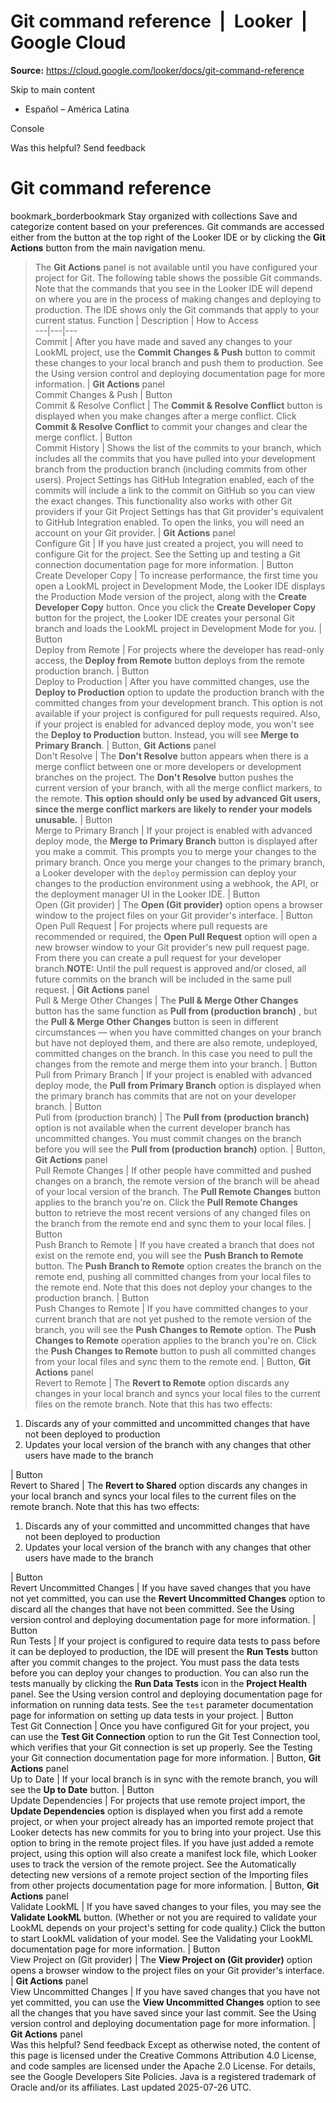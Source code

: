 # Git command reference  |  Looker  |  Google Cloud

**Source:** https://cloud.google.com/looker/docs/git-command-reference

Skip to main content 
  * Español – América Latina

Console 




Was this helpful?
Send feedback 
#  Git command reference
bookmark_borderbookmark Stay organized with collections  Save and categorize content based on your preferences.
Git commands are accessed either from the button at the top right of the Looker IDE or by clicking the **Git Actions** button from the main navigation menu.
> The **Git Actions** panel is not available until you have configured your project for Git.
The following table shows the possible Git commands. Note that the commands that you see in the Looker IDE will depend on where you are in the process of making changes and deploying to production. The IDE shows only the Git commands that apply to your current status.
Function | Description | How to Access  
---|---|---  
Commit  |  After you have made and saved any changes to your LookML project, use the **Commit Changes & Push** button to commit these changes to your local branch and push them to production. See the Using version control and deploying documentation page for more information. |  **Git Actions** panel   
Commit Changes & Push  |  Button   
Commit & Resolve Conflict  | The **Commit & Resolve Conflict** button is displayed when you make changes after a merge conflict. Click **Commit & Resolve Conflict** to commit your changes and clear the merge conflict. |  Button   
Commit History  |  Shows the list of the commits to your branch, which includes all the commits that you have pulled into your development branch from the production branch (including commits from other users). Project Settings has GitHub Integration enabled, each of the commits will include a link to the commit on GitHub so you can view the exact changes. This functionality also works with other Git providers if your Git Project Settings has that Git provider's equivalent to GitHub Integration enabled. To open the links, you will need an account on your Git provider.  |  **Git Actions** panel   
Configure Git  | If you have just created a project, you will need to configure Git for the project. See the Setting up and testing a Git connection documentation page for more information.  |  Button   
Create Developer Copy  |  To increase performance, the first time you open a LookML project in Development Mode, the Looker IDE displays the Production Mode version of the project, along with the **Create Developer Copy** button. Once you click the **Create Developer Copy** button for the project, the Looker IDE creates your personal Git branch and loads the LookML project in Development Mode for you.  |  Button   
Deploy from Remote | For projects where the developer has read-only access, the **Deploy from Remote** button deploys from the remote production branch.  |  Button   
Deploy to Production  |  After you have committed changes, use the **Deploy to Production** option to update the production branch with the committed changes from your development branch. This option is not available if your project is configured for pull requests required. Also, if your project is enabled for advanced deploy mode, you won't see the **Deploy to Production** button. Instead, you will see **Merge to Primary Branch**.  |  Button, **Git Actions** panel   
Don't Resolve  | The **Don't Resolve** button appears when there is a merge conflict between one or more developers or development branches on the project. The **Don't Resolve** button pushes the current version of your branch, with all the merge conflict markers, to the remote. **This option should only be used by advanced Git users, since the merge conflict markers are likely to render your models unusable.** |  Button   
Merge to Primary Branch |  If your project is enabled with advanced deploy mode, the **Merge to Primary Branch** button is displayed after you make a commit. This prompts you to merge your changes to the primary branch. Once you merge your changes to the primary branch, a Looker developer with the `deploy` permission can deploy your changes to the production environment using a webhook, the API, or the deployment manager UI in the Looker IDE.  |  Button   
Open (Git provider)  |  The **Open (Git provider)** option opens a browser window to the project files on your Git provider's interface.  |  Button   
Open Pull Request  | For projects where pull requests are recommended or required, the **Open Pull Request** option will open a new browser window to your Git provider's new pull request page. From there you can create a pull request for your developer branch.**NOTE:** Until the pull request is approved and/or closed, all future commits on the branch will be included in the same pull request.  |  **Git Actions** panel   
Pull & Merge Other Changes  | The **Pull & Merge Other Changes** button has the same function as **Pull from (production branch)** , but the **Pull & Merge Other Changes** button is seen in different circumstances — when you have committed changes on your branch but have not deployed them, and there are also remote, undeployed, committed changes on the branch. In this case you need to pull the changes from the remote and merge them into your branch.  |  Button   
Pull from Primary Branch |  If your project is enabled with advanced deploy mode, the **Pull from Primary Branch** option is displayed when the primary branch has commits that are not on your developer branch.  |  Button   
Pull from (production branch)  |  The **Pull from (production branch)** option is not available when the current developer branch has uncommitted changes. You must commit changes on the branch before you will see the **Pull from (production branch)** option.  |  Button, **Git Actions** panel   
Pull Remote Changes  |  If other people have committed and pushed changes on a branch, the remote version of the branch will be ahead of your local version of the branch. The **Pull Remote Changes** button applies to the branch you're on. Click the **Pull Remote Changes** button to retrieve the most recent versions of any changed files on the branch from the remote end and sync them to your local files.  |  Button   
Push Branch to Remote |  If you have created a branch that does not exist on the remote end, you will see the **Push Branch to Remote** button. The **Push Branch to Remote** option creates the branch on the remote end, pushing all committed changes from your local files to the remote end. Note that this does not deploy your changes to the production branch.  | Button  
Push Changes to Remote  |  If you have committed changes to your current branch that are not yet pushed to the remote version of the branch, you will see the **Push Changes to Remote** option. The **Push Changes to Remote** operation applies to the branch you're on. Click the **Push Changes to Remote** button to push all committed changes from your local files and sync them to the remote end.  |  Button, **Git Actions** panel   
Revert to Remote |  The **Revert to Remote** option discards any changes in your local branch and syncs your local files to the current files on the remote branch. Note that this has two effects: 
  1. Discards any of your committed and uncommitted changes that have not been deployed to production
  2. Updates your local version of the branch with any changes that other users have made to the branch

|  Button   
Revert to Shared  |  The **Revert to Shared** option discards any changes in your local branch and syncs your local files to the current files on the remote branch. Note that this has two effects: 
  1. Discards any of your committed and uncommitted changes that have not been deployed to production
  2. Updates your local version of the branch with any changes that other users have made to the branch

|  Button   
Revert Uncommitted Changes  |  If you have saved changes that you have not yet committed, you can use the **Revert Uncommitted Changes** option to discard all the changes that have not been committed. See the Using version control and deploying documentation page for more information.  |  Button   
Run Tests  |  If your project is configured to require data tests to pass before it can be deployed to production, the IDE will present the **Run Tests** button after you commit changes to the project. You must pass the data tests before you can deploy your changes to production. You can also run the tests manually by clicking the **Run Data Tests** icon in the **Project Health** panel. See the Using version control and deploying documentation page for information on running data tests. See the `test` parameter documentation page for information on setting up data tests in your project.  |  Button   
Test Git Connection  | Once you have configured Git for your project, you can use the **Test Git Connection** option to run the Git Test Connection tool, which verifies that your Git connection is set up properly. See the Testing your Git connection documentation page for more information.  |  Button, **Git Actions** panel   
Up to Date |  If your local branch is in sync with the remote branch, you will see the **Up to Date** button.  |  Button   
Update Dependencies  |  For projects that use remote project import, the **Update Dependencies** option is displayed when you first add a remote project, or when your project already has an imported remote project that Looker detects has new commits for you to bring into your project. Use this option to bring in the remote project files. If you have just added a remote project, using this option will also create a manifest lock file, which Looker uses to track the version of the remote project. See the Automatically detecting new versions of a remote project section of the Importing files from other projects documentation page for more information.  |  Button, **Git Actions** panel   
Validate LookML  |  If you have saved changes to your files, you may see the **Validate LookML** button. (Whether or not you are required to validate your LookML depends on your project's setting for code quality.) Click the button to start LookML validation of your model. See the Validating your LookML documentation page for more information.  |  Button   
View Project on (Git provider)  | The **View Project on (Git provider)** option opens a browser window to the project files on your Git provider's interface.  |  **Git Actions** panel   
View Uncommitted Changes  | If you have saved changes that you have not yet committed, you can use the **View Uncommitted Changes** option to see all the changes that you have saved since your last commit. See the Using version control and deploying documentation page for more information.  |  **Git Actions** panel   
Was this helpful?
Send feedback 
Except as otherwise noted, the content of this page is licensed under the Creative Commons Attribution 4.0 License, and code samples are licensed under the Apache 2.0 License. For details, see the Google Developers Site Policies. Java is a registered trademark of Oracle and/or its affiliates.
Last updated 2025-07-26 UTC.


